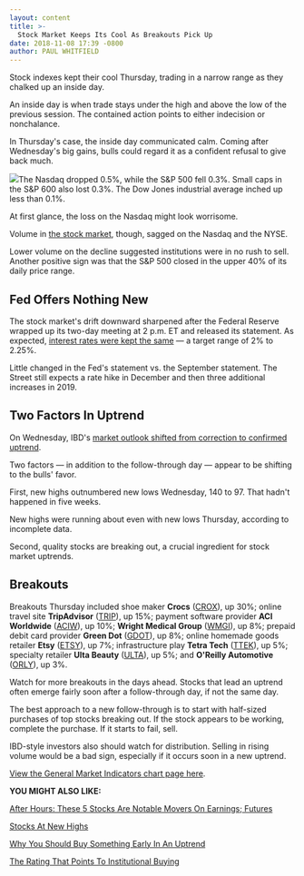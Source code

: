 ```yaml
---
layout: content
title: >-
  Stock Market Keeps Its Cool As Breakouts Pick Up
date: 2018-11-08 17:39 -0800
author: PAUL WHITFIELD
---
```






Stock indexes kept their cool Thursday, trading in a narrow range as they chalked up an inside day.




An inside day is when trade stays under the high and above the low of the previous session. The contained action points to either indecision or nonchalance.


In Thursday's case, the inside day communicated calm. Coming after Wednesday's big gains, bulls could regard it as a confident refusal to give back much.


![](https://www.investors.com/wp-content/uploads/2018/11/MP110818-247x300.jpg)The Nasdaq dropped 0.5%, while the S&P 500 fell 0.3%. Small caps in the S&P 600 also lost 0.3%. The Dow Jones industrial average inched up less than 0.1%.


At first glance, the loss on the Nasdaq might look worrisome.


Volume in [the stock market](https://www.investors.com/research/stock-market-data-dow-jones-sp-500-nasdaq-spdr-etfs/), though, sagged on the Nasdaq and the NYSE.


Lower volume on the decline suggested institutions were in no rush to sell. Another positive sign was that the S&P 500 closed in the upper 40% of its daily price range.


Fed Offers Nothing New
----------------------


The stock market's drift downward sharpened after the Federal Reserve wrapped up its two-day meeting at 2 p.m. ET and released its statement. As expected, [interest rates were kept the same](https://www.investors.com/news/economy/fed-rate-hike-fears-dow-jones-today/) — a target range of 2% to 2.25%.


Little changed in the Fed's statement vs. the September statement. The Street still expects a rate hike in December and then three additional increases in 2019.


Two Factors In Uptrend
----------------------


On Wednesday, IBD's [market outlook shifted from correction to confirmed uptrend](https://www.investors.com/market-trend/the-big-picture/stock-market-soars-midterm-election-results/).


Two factors — in addition to the follow-through day — appear to be shifting to the bulls' favor.


First, new highs outnumbered new lows Wednesday, 140 to 97. That hadn't happened in five weeks.


New highs were running about even with new lows Thursday, according to incomplete data.


Second, quality stocks are breaking out, a crucial ingredient for stock market uptrends.


Breakouts
---------


Breakouts Thursday included shoe maker **Crocs** ([CROX](https://research.investors.com/quote.aspx?symbol=CROX)), up 30%; online travel site **TripAdvisor** ([TRIP](https://research.investors.com/quote.aspx?symbol=TRIP)), up 15%; payment software provider **ACI Worldwide** ([ACIW](https://research.investors.com/quote.aspx?symbol=ACIW)), up 10%; **Wright Medical Group** ([WMGI](https://research.investors.com/quote.aspx?symbol=WMGI)), up 8%; prepaid debit card provider **Green Dot** ([GDOT](https://research.investors.com/quote.aspx?symbol=GDOT)), up 8%; online homemade goods retailer **Etsy** ([ETSY](https://research.investors.com/quote.aspx?symbol=ETSY)), up 7%; infrastructure play **Tetra Tech** ([TTEK](https://research.investors.com/quote.aspx?symbol=TTEK)), up 5%; specialty retailer **Ulta Beauty** ([ULTA](https://research.investors.com/quote.aspx?symbol=ULTA)), up 5%; and **O'Reilly Automotive** ([ORLY](https://research.investors.com/quote.aspx?symbol=ORLY)), up 3%.



Watch for more breakouts in the days ahead. Stocks that lead an uptrend often emerge fairly soon after a follow-through day, if not the same day.


The best approach to a new follow-through is to start with half-sized purchases of top stocks breaking out. If the stock appears to be working, complete the purchase. If it starts to fail, sell.


IBD-style investors also should watch for distribution. Selling in rising volume would be a bad sign, especially if it occurs soon in a new uptrend.


[View the General Market Indicators chart page here](https://www.investors.com/wp-content/uploads/2018/11/IBD0811152449GMI.pdf).


**YOU MIGHT ALSO LIKE:**


[After Hours: These 5 Stocks Are Notable Movers On Earnings; Futures](https://www.investors.com/market-trend/stock-market-today/dow-jones-futures-disney-earnings-disney-stock-trade-desk-stock-yelp-stock/)


[Stocks At New Highs](https://www.investors.com/stock-lists/new-highs/5-top-stocks-new-highs-post-election-rally/)


[Why You Should Buy Something Early In An Uptrend](https://www.investors.com/how-to-invest/investors-corner/why-you-should-buy-on-the-follow-through-day/)


[The Rating That Points To Institutional Buying](https://www.investors.com/how-to-invest/investors-corner/stocks-funds-are-buying/)




